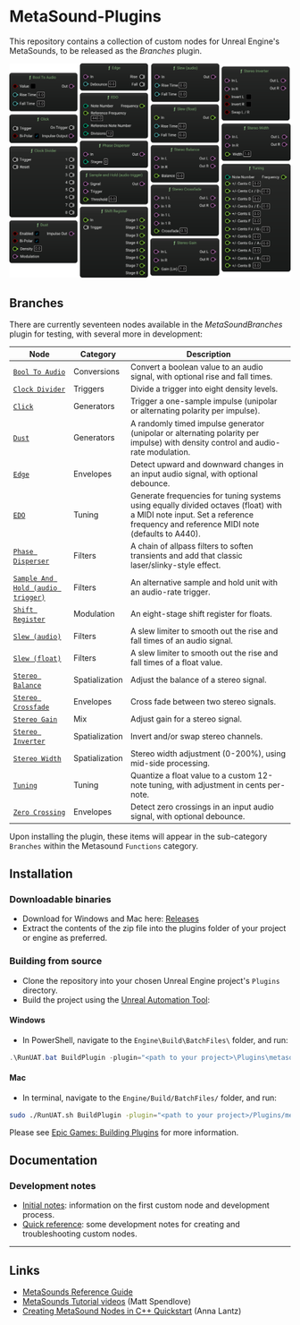 # MetaSound-Plugins 
This repository contains a collection of custom nodes for Unreal Engine's MetaSounds, to be released as the *Branches* plugin.

![Screenshot of a selection of custom nodes in Metasound, as listed in the table below.](./docs/svg/Nodes.svg)

## Branches
There are currently seventeen nodes available in the *MetaSoundBranches* plugin for testing, with several more in development:

| Node                                                                  | Category         | Description                                                                                                         |
|-----------------------------------------------------------------------|------------------|---------------------------------------------------------------------------------------------------------------------|
| [`Bool To Audio`](https://matthewscharles.github.io/metasound-plugins/BoolToAudio.html)                     | Conversions      | Convert a boolean value to an audio signal, with optional rise and fall times.                                      |
| [`Clock Divider`](https://matthewscharles.github.io/metasound-plugins/ClockDivider.html)                     | Triggers         | Divide a trigger into eight density levels.                                                                         |
| [`Click`](https://matthewscharles.github.io/metasound-plugins/Click.html)                                   | Generators       | Trigger a one-sample impulse (unipolar or alternating polarity per impulse).                                        |
| [`Dust`](https://matthewscharles.github.io/metasound-plugins/Dust.html)                                     | Generators       | A randomly timed impulse generator (unipolar or alternating polarity per impulse) with density control and audio-rate modulation. |
| [`Edge`](https://matthewscharles.github.io/metasound-plugins/Edge.html)                                     | Envelopes        | Detect upward and downward changes in an input audio signal, with optional debounce.                                |
| [`EDO`](https://matthewscharles.github.io/metasound-plugins/EDO.html)                                       | Tuning           | Generate frequencies for tuning systems using equally divided octaves (float) with a MIDI note input. Set a reference frequency and reference MIDI note (defaults to A440). |
| [`Phase Disperser`](https://matthewscharles.github.io/metasound-plugins/PhaseDisperser.html)               | Filters          | A chain of allpass filters to soften transients and add that classic laser/slinky-style effect.                     |
| [`Sample And Hold (audio trigger)`](https://matthewscharles.github.io/metasound-plugins/SampleandHold.html) | Filters          | An alternative sample and hold unit with an audio-rate trigger.                                                     |
| [`Shift Register`](https://matthewscharles.github.io/metasound-plugins/ShiftRegister.html)                 | Modulation       | An eight-stage shift register for floats.                                                                           |
| [`Slew (audio)`](https://matthewscharles.github.io/metasound-plugins/Slew(audio).html)                     | Filters          | A slew limiter to smooth out the rise and fall times of an audio signal.                                            |
| [`Slew (float)`](https://matthewscharles.github.io/metasound-plugins/Slew(float).html)                     | Filters          | A slew limiter to smooth out the rise and fall times of a float value.                                              |
| [`Stereo Balance`](https://matthewscharles.github.io/metasound-plugins/StereoBalance.html)                  | Spatialization   | Adjust the balance of a stereo signal.                                                                              |
| [`Stereo Crossfade`](https://matthewscharles.github.io/metasound-plugins/StereoCrossfade.html)             | Envelopes        | Cross fade between two stereo signals.                                                                              |
| [`Stereo Gain`](https://matthewscharles.github.io/metasound-plugins/StereoGain.html)                       | Mix              | Adjust gain for a stereo signal.                                                                                    |
| [`Stereo Inverter`](https://matthewscharles.github.io/metasound-plugins/StereoInverter.html)               | Spatialization   | Invert and/or swap stereo channels.                                                                                 |
| [`Stereo Width`](https://matthewscharles.github.io/metasound-plugins/StereoWidth.html)                     | Spatialization   | Stereo width adjustment (0-200%), using mid-side processing.                                                        |
| [`Tuning`](https://matthewscharles.github.io/metasound-plugins/Tuning.html)                                 | Tuning           | Quantize a float value to a custom 12-note tuning, with adjustment in cents per-note.                               |
| [`Zero Crossing`](https://matthewscharles.github.io/metasound-plugins/ZeroCrossing.html)                                 | Envelopes           | Detect zero crossings in an input audio signal, with optional debounce.                               |

Upon installing the plugin, these items will appear in the sub-category `Branches` within the Metasound `Functions` category.

## Installation

### Downloadable binaries
- Download for Windows and Mac here: [Releases](https://github.com/matthewscharles/metasound-plugins/releases/)
- Extract the contents of the zip file into the plugins folder of your project or engine as preferred.

### Building from source
- Clone the repository into your chosen Unreal Engine project's `Plugins` directory.
- Build the project using the [Unreal Automation Tool](https://dev.epicgames.com/documentation/en-us/unreal-engine/unreal-automation-tool-for-unreal-engine):

#### Windows
- In PowerShell, navigate to the `Engine\Build\BatchFiles\` folder, and run: 
```PowerShell
.\RunUAT.bat BuildPlugin -plugin="<path to your project>\Plugins\metasound-plugins\MetasoundBranches.uplugin" -package="<path to your project>\Plugins\metasound-plugins\MetasoundBranches.uplugin"
```
#### Mac
- In terminal, navigate to the `Engine/Build/BatchFiles/` folder, and run: 
```Bash
sudo ./RunUAT.sh BuildPlugin -plugin="<path to your project>/Plugins/metasound-plugins/MetasoundBranches.uplugin" -package="<path to your project>/Plugins/metasound-plugins/MetasoundBranches.uplugin"
```

Please see [Epic Games: Building Plugins](https://dev.epicgames.com/community/learning/tutorials/qz93/unreal-engine-building-plugins) for more information.

## Documentation
### Development notes
- [Initial notes](./docs/README.md): information on the first custom node and development process.
- [Quick reference](./docs/quick_reference.md): some development notes for creating and troubleshooting custom nodes. 

---

## Links
- [MetaSounds Reference Guide](https://dev.epicgames.com/documentation/en-us/unreal-engine/metasounds-reference-guide-in-unreal-engine)
- [MetaSounds Tutorial videos](https://dev.epicgames.com/community/learning/recommended-community-tutorial/Kw7l/unreal-engine-metasounds) (Matt Spendlove)
- [Creating MetaSound Nodes in C++ Quickstart](https://dev.epicgames.com/community/learning/tutorials/ry7p/unreal-engine-creating-metasound-nodes-in-c-quickstart) (Anna Lantz)